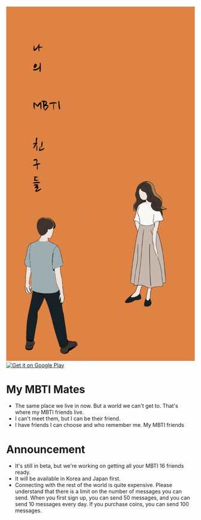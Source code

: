 <link href="mbti.css" rel="stylesheet"/>

![](mymbtis_splash.png)
<a href='https://play.google.com/store/apps/details?id=co.tgi.mbti&pcampaignid=pcampaignidMKT-Other-global-all-co-prtnr-py-PartBadge-Mar2515-1'><img alt='Get it on Google Play' src='https://play.google.com/intl/en_us/badges/static/images/badges/en_badge_web_generic.png' style="width:120px;"/></a>
# My MBTI Mates
- The same place we live in now. But a world we can't get to. That's where my MBTI friends live.
- I can't meet them, but I can be their friend.
- I have friends I can choose and who remember me. My MBTI friends

# Announcement
- It's still in beta, but we're working on getting all your MBTI 16 friends ready.
- It will be available in Korea and Japan first.
- Connecting with the rest of the world is quite expensive. Please understand that there is a limit on the number of messages you can send. When you first sign up, you can send 50 messages, and you can send 10 messages every day. If you purchase coins, you can send 100 messages.